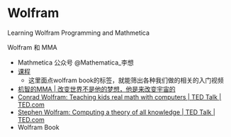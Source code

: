 # Wolfram
Learning Wolfram Programming and Mathmetica

Wolfram 和 MMA

- Mathmetica 公众号 @Mathematica_李想
- [课程](http://www.makercollider.com/course)
  - 这里面点wolfram book的标签，就能筛出各种我们做的相关的入门视频
- [机智的MMA | 改变世界不是他的梦想，他是来改变宇宙的](https://mp.weixin.qq.com/s?__biz=MzAwNjIzMzczMg==&mid=2650499057&idx=1&sn=9d05c6a1096e490733a7643a5c092c66&mpshare=1&scene=1&srcid=0211JE1STkW1n9dY8NqReW2B)
- [Conrad Wolfram: Teaching kids real math with computers | TED Talk | TED.com](http://www.ted.com/talks/conrad_wolfram_teaching_kids_real_math_with_computers)
- [Stephen Wolfram: Computing a theory of all knowledge | TED Talk | TED.com](http://www.ted.com/talks/stephen_wolfram_computing_a_theory_of_everything)
- Wolfram Book
